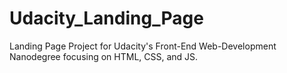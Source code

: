 # Udacity_Landing_Page
Landing Page Project for Udacity's Front-End Web-Development Nanodegree focusing on HTML, CSS, and JS.
